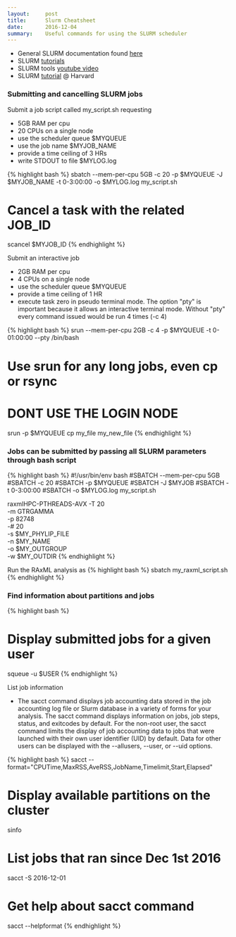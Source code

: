 ```yaml
---
layout:     post
title:      Slurm Cheatsheet
date:       2016-12-04
summary:    Useful commands for using the SLURM scheduler
---
```

- General SLURM documentation found [here](https://slurm.schedmd.com/)
- SLURM [tutorials](https://slurm.schedmd.com/tutorials.html)
- SLURM tools [youtube video](https://www.youtube.com/watch?v=U42qlYkzP9k&feature=player_embedded)
- SLURM [tutorial](https://rc.fas.harvard.edu/resources/running-jobs/) @ Harvard

### Submitting and cancelling SLURM jobs
Submit a job script called my_script.sh requesting

- 5GB RAM per cpu
- 20 CPUs on a single node
- use the scheduler queue $MYQUEUE
- use the job name $MYJOB_NAME
- provide a time ceiling of 3 HRs
- write STDOUT to file $MYLOG.log

{% highlight bash %}
sbatch --mem-per-cpu 5GB -c 20 -p $MYQUEUE -J $MYJOB_NAME -t 0-3:00:00 -o $MYLOG.log my_script.sh

# Cancel a task with the related JOB_ID
scancel $MYJOB_ID
{% endhighlight %}

Submit an interactive job

- 2GB RAM per cpu
- 4 CPUs on a single node
- use the scheduler queue $MYQUEUE
- provide a time ceiling of 1 HR
- execute task zero in pseudo terminal mode. The option "pty" is important because it allows an interactive terminal mode. Without "pty" every command issued would be run 4 times (-c 4)

{% highlight bash %}
srun --mem-per-cpu 2GB -c 4 -p $MYQUEUE -t 0-01:00:00 --pty /bin/bash

# Use srun for any long jobs, even cp or rsync
# DONT USE THE LOGIN NODE
srun -p $MYQUEUE cp my_file my_new_file
{% endhighlight %}

### Jobs can be submitted by passing all SLURM parameters through bash script 

{% highlight bash %}
#!/usr/bin/env bash
#SBATCH --mem-per-cpu 5GB
#SBATCH -c 20
#SBATCH -p $MYQUEUE
#SBATCH -J $MYJOB
#SBATCH -t 0-3:00:00
#SBATCH -o $MYLOG.log my_script.sh

raxmlHPC-PTHREADS-AVX -T 20 \
-m GTRGAMMA \
-p 82748 \
-# 20 \
-s $MY_PHYLIP_FILE \
-n $MY_NAME \
-o $MY_OUTGROUP \
-w $MY_OUTDIR
{% endhighlight %}

Run the RAxML analysis as
{% highlight bash %}
sbatch my_raxml_script.sh
{% endhighlight %}

### Find information about partitions and jobs

{% highlight bash %}
# Display submitted jobs for a given user
squeue -u $USER
{% endhighlight %}

List job information
- The sacct command displays job accounting data stored in the job accounting log file or Slurm database in a variety of forms for your analysis. The sacct command displays information on jobs, job steps, status, and exitcodes by default. For the non-root user, the sacct command limits the display of job accounting data to jobs that were launched with their own user identifier (UID) by default. Data for other users can be displayed with the --allusers, --user, or --uid options.

{% highlight bash %}
sacct --format="CPUTime,MaxRSS,AveRSS,JobName,Timelimit,Start,Elapsed"

# Display available partitions on the cluster
sinfo

# List jobs that ran since Dec 1st 2016
sacct -S 2016-12-01

# Get help about sacct command
sacct --helpformat
{% endhighlight %}